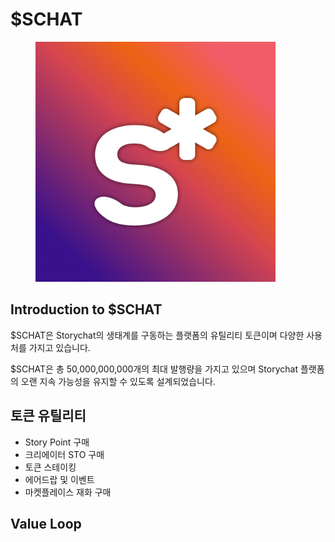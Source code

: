 # $SCHAT

<figure><img src="../../.gitbook/assets/logo square (1).jpg" alt="" width="384"><figcaption></figcaption></figure>

## Introduction to $SCHAT

$SCHAT은 Storychat의 생태계를 구동하는 플랫폼의 유틸리티 토큰이며 다양한 사용처를 가지고 있습니다.

$SCHAT은 총 50,000,000,000개의 최대 발행량을 가지고 있으며 Storychat 플랫폼의 오랜 지속 가능성을 유지할 수 있도록 설계되었습니다.



## 토큰 유틸리티

* Story Point 구매
* 크리에이터 STO 구매
* 토큰 스테이킹&#x20;
* 에어드랍 및 이벤트&#x20;
* 마켓플레이스 재화 구매&#x20;





## Value Loop

